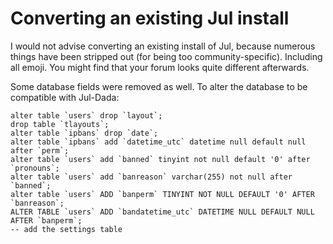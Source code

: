 # Converting an existing Jul install

I would not advise converting an existing install of Jul, because numerous things have been stripped out (for being too community-specific). Including all emoji. You might find that your forum looks quite different afterwards.

Some database fields were removed as well. To alter the database to be compatible with Jul-Dada:

```
alter table `users` drop `layout`;
drop table `tlayouts`;
alter table `ipbans` drop `date`;
alter table `ipbans` add `datetime_utc` datetime null default null after `perm`;
alter table `users` add `banned` tinyint not null default '0' after `pronouns`;
alter table `users` add `banreason` varchar(255) not null after `banned`;
alter table `users` ADD `banperm` TINYINT NOT NULL DEFAULT '0' AFTER `banreason`;
ALTER TABLE `users` ADD `bandatetime_utc` DATETIME NULL DEFAULT NULL AFTER `banperm`;
-- add the settings table
```

